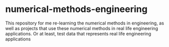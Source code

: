 # numerical-methods-engineering
This repository for me re-learning the numerical methods in engineering, as well as projects that use these numerical methods in real life engineering applications. Or at least, test data that represents real life engineering applications
